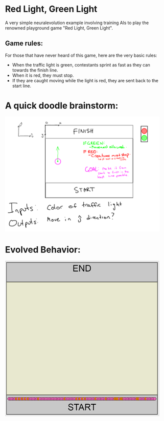 # Red Light, Green Light
A very simple neuralevolution example involving training AIs to play the renowned playground game "Red Light, Green Light".

## Game rules:
For those that have never heard of this game, here are the very basic rules:
- When the traffic light is green, contestants sprint as fast as they can towards the finish line.
- When it is red, they must stop.
- If they are caught moving while the light is red, they are sent back to the start line.

# A quick doodle brainstorm:
![plan of action](plan.png)

# Evolved Behavior:
![Evolved Behavior](evolved.gif)

